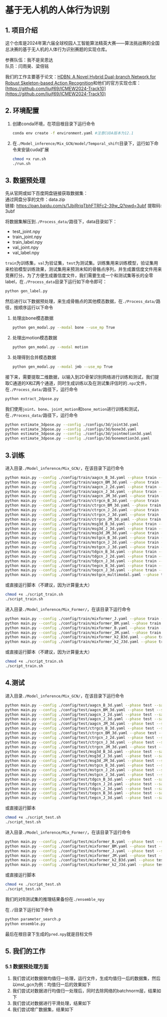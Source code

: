 # 基于无人机的人体行为识别

## 1. 项目介绍
这个仓库是2024年第六届全球校园人工智能算法精英大赛——算法挑战赛的全国总决赛的基于无人机的人体行为识别赛题的实现仓库。

参赛队伍：我不是吴恩达  
队员：闫雨昊、梁倍铭

我们的工作主要基于论文：[HDBN: A Novel Hybrid Dual-branch Network for Robust Skeleton-based Action Recognition](https://ieeexplore.ieee.org/document/10645450)和他们的官方实现仓库：[https://github.com/liujf69/ICMEW2024-Track10](https://github.com/liujf69/ICMEW2024-Track10)

## 2. 环境配置
1. 创建conda环境，在项目根目录下运行命令
    ```bash
    conda env create -f environment.yaml #注意CUDA版本为12.1
    ```
2. 在`./Model_inference/Mix_GCN/model/Temporal_shift`目录下，运行如下命令来安装cuda扩展

    ```bash
    chmod +x run.sh
    ./run.sh 
    ```

## 3. 数据预处理
先从官网或如下百度网盘链接获取数据集：  
通过网盘分享的文件：data.zip  
链接: https://pan.baidu.com/s/1JbiRriqTbhFTRFc2-39w_Q?pwd=3ubf 提取码: 3ubf  

将数据集解压到`./Process_data/`路径下，data目录如下：
+ test_joint.npy
+ train_joint.npy
+ train_label.npy
+ val_joint.npy
+ val_label.npy

`train`为训练集，`val`为验证集，`test`为测试集。训练集用来训练模型，验证集用来检验模型训练效果，测试集用来预测未知的骨骼点序列，并生成置信度文件用来竞赛打分。为了方便生成置信度文件，我们需要生成一个和测试集等长的全零label，在`./Process_data`目录下运行如下命令即可：
```bash
python gen_label.py
```

然后进行以下数据预处理，来生成骨骼点的其他模态数据，在`./Process_data/`路径，按顺序运行以下命令

1. 处理出bone模态数据
    ```bash
    python gen_modal.py --modal bone --use_mp True
    ```
2. 处理出motion模态数据
    ```bash
    python gen_modal.py --modal motion
    ```
3. 处理得到合并模态数据
    ```bash
    python gen_modal.py --modal jmb --use_mp True
    ```

接下来，需要提取二维数据，以输入到2D骨架识别网络进行训练和测试，我们提取C通道的X和Z两个通道，同时生成训练以及在测试集评估时的`.npz`文件，在`./Process_data/`路径下，运行命令
```bash
python extract_2dpose.py
```

我们使用`joint`、`bone`、`joint_motion`和`bone_motion`进行训练和测试，在`./Process_data/`路径下，运行命令
```bash
python estimate_3dpose.py --config ./configs/3d/joint3d.yaml
python estimate_3dpose.py --config ./configs/3d/bone3d.yaml
python estimate_3dpose.py --config ./configs/3d/jointmotion3d.yaml
python estimate_3dpose.py --config ./configs/3d/bonemotion3d.yaml
```

## 3.训练

进入目录`./Model_inference/Mix_GCN/`，在该目录下运行命令

```bash
python main.py --config ./config/train/aagcn_B_3d.yaml --phase train --save-score True --device 0
python main.py --config ./config/train/aagcn_BM_3d.yaml --phase train --save-score True --device 0
python main.py --config ./config/train/aagcn_J_2d.yaml --phase train --save-score True --device 0
python main.py --config ./config/train/aagcn_J_3d.yaml --phase train --save-score True --device 0
python main.py --config ./config/train/aagcn_JM_3d.yaml --phase train --save-score True --device 0
python main.py --config ./config/train/ctrgcn_B_3d.yaml --phase train --save-score True --device 0
python main.py --config ./config/train/ctrgcn_BM_3d.yaml --phase train --save-score True --device 0
python main.py --config ./config/train/ctrgcn_J_2d.yaml --phase train --save-score True --device 0
python main.py --config ./config/train/ctrgcn_J_3d.yaml --phase train --save-score True --device 0
python main.py --config ./config/train/ctrgcn_JM_3d.yaml --phase train --save-score True --device 0
python main.py --config ./config/train/msg3d_B_3d.yaml --phase train --save-score True --device 0
python main.py --config ./config/train/msg3d_J_3d.yaml --phase train --save-score True --device 0
python main.py --config ./config/train/msg3d_JM_3d.yaml --phase train --save-score True --device 0
python main.py --config ./config/train/mstgcn_B_3d.yaml --phase train --save-score True --device 0
python main.py --config ./config/train/mstgcn_J_2d.yaml --phase train --save-score True --device 0
python main.py --config ./config/train/mstgcn_J_3d.yaml --phase train --save-score True --device 0
python main.py --config ./config/train/tdgcn_B_3d.yaml --phase train --save-score True --device 0
python main.py --config ./config/train/tdgcn_J_2d.yaml --phase train --save-score True --device 0
python main.py --config ./config/train/tdgcn_J_3d.yaml --phase train --save-score True --device 0
python main.py --config ./config/train/tegcn_B_3d.yaml --phase train --save-score True --device 0
python main.py --config ./config/train/tegcn_J_3d.yaml --phase train --save-score True --device 0
python main.py --config ./config/train/mstgcn_multimodal.yaml --phase train --save-score True --device 0
```
或直接运行脚本（不建议，因为计算量太大）
```bash
chmod +x ./script_train.sh
./script_train.sh
```
进入目录`./Model_inference/Mix_Former/`，在该目录下运行命令
```bash
python main.py --config ./config/train/mixformer_J.yaml --phase train --save-score True --device 0
python main.py --config ./config/train/mixformer_BM.yaml --phase train --save-score True --device 0
python main.py --config ./config/train/mixformer_B.yaml --phase train --save-score True --device 0
python main.py --config ./config/train/mixformer_JM.yaml --phase train --save-score True --device 0
python main.py --config ./config/train/mixformer_k2_B3d.yaml --phase train --save-score True --device 0
python main.py --config ./config/train/mixformer_k2_J3d.yaml --phase train --save-score True --device 0
```
或直接运行脚本（不建议，因为计算量太大）
```bash
chmod +x ./script_train.sh
./script_train.sh
```
## 4.测试

进入目录`./Model_inference/Mix_GCN/`，在该目录下运行命令
```bash
python main.py --config ./config/test/aagcn_B_3d.yaml --phase test --save-score True --weights ./output/aagcn_B_3d/runs-40-10240.pt --device 0 --result-path ../result/aagcn_B_3d_result.npy
python main.py --config ./config/test/aagcn_BM_3d.yaml --phase test --save-score True --weights ./output/aagcn_BM_3d/runs-36-9216.pt --device 0 --result-path ../result/aagcn_BM_3d_result.npy
python main.py --config ./config/test/aagcn_J_2d.yaml --phase test --save-score True --weights ./output/aagcn_J_2d/runs-38-9728.pt --device 0 --result-path ../result/aagcn_J_2d_reslut.npy
python main.py --config ./config/test/aagcn_J_3d.yaml --phase test --save-score True --weights ./output/aagcn_J_3d/runs-37-9472.pt --device 0 --result-path ../result/aagcn_J_3d_result.npy
python main.py --config ./config/test/aagcn_JM_3d.yaml --phase test --save-score True --weights ./output/aagcn_JM_3d/runs-37-9472.pt --device 0 --result-path ../result/aagcn_JM_3d_result.npy
python main.py --config ./config/test/ctrgcn_B_3d.yaml --phase test --save-score True --weights ./output/ctrgcn_B_3d/runs-61-15616.pt --device 0 --result-path ../result/ctrgcn_B_3d_result.npy
python main.py --config ./config/test/ctrgcn_BM_3d.yaml --phase test --save-score True --weights ./output/ctrgcn_BM_3d/runs-38-9728.pt --device 0 --result-path ../result/ctrgcn_BM_3d_reslut.npy
python main.py --config ./config/test/ctrgcn_J_2d.yaml --phase test --save-score True --weights ./output/ctrgcn_J_2d/runs-60-15360.pt --device 0 --result-path ../result/ctrgcn_J_2d_reslut.npy
python main.py --config ./config/test/ctrgcn_J_3d.yaml --phase test --save-score True --weights ./output/ctrgcn_J_3d/runs-37-9472.pt --device 0 --result-path ../result/ctrgcn_J_3d_reslut.npy
python main.py --config ./config/test/ctrgcn_JM_3d.yaml --phase test --save-score True --weights ./output/ctrgcn_JM_3d/runs-37-9472.pt --device 0 --result-path ../result/ctrgcn_JM_3d_result.npy
python main.py --config ./config/test/msg3d_B_3d.yaml --phase test --save-score True --weights ./output/msg3d_B_3d/runs-57-14592.pt --device 0 --result-path ../result/msg3d_B_3d_result.npy
python main.py --config ./config/test/msg3d_J_3d.yaml --phase test --save-score True --weights ./output/msg3d_J_3d/runs-48-12288.pt --device 0 --result-path ../result/msg3d_J_3d_result.npy
python main.py --config ./config/test/msg3d_JM_3d.yaml --phase test --save-score True --weights ./output/msg3d_JM_3d/runs-55-14080.pt --device 0 --result-path ../result/msg3d_JM_3d_result.npy
python main.py --config ./config/test/mstgcn_B_3d.yaml --phase test --save-score True --weights ./output/mstgcn_B_3d/runs-43-11008.pt --device 0 --result-path ../result/mstgcn_B_3d_result.npy
python main.py --config ./config/test/mstgcn_J_2d.yaml --phase test --save-score True --weights ./output/mstgcn_J_2d/runs-60-15360.pt --device 0 --result-path ../result/mstgcn_J_2d_result.npy
python main.py --config ./config/test/mstgcn_J_3d.yaml --phase test --save-score True --weights ./output/mstgcn_J_3d/runs-43-11008.pt --device 0 --result-path ../result/mstgcn_J_3d_result.npy
python main.py --config ./config/test/tdgcn_B_3d.yaml --phase test --save-score True --weights ./output/tdgcn_B_3d/runs-43-5504.pt --device 0 --result-path ../result/tdgcn_B_3d_result.npy
python main.py --config ./config/test/tdgcn_J_2d.yaml --phase test --save-score True --weights ./output/tdgcn_J_2d/runs-43-11008.pt --device 0 --result-path ../result/tdgcn_J_2d_result.npy
python main.py --config ./config/test/tdgcn_J_3d.yaml --phase test --save-score True --weights ./output/tdgcn_J_3d/runs-37-4736.pt --device 0 --result-path ../result/tdgcn_J_3d_result.npy
python main.py --config ./config/test/tegcn_B_3d.yaml --phase test --save-score True --weights ./output/tegcn_B_3d/runs-39-9984.pt --device 0 --result-path ../result/tegcn_B_3d_result.npy
python main.py --config ./config/test/tegcn_J_3d.yaml --phase test --save-score True --weights ./output/tegcn_J_3d/runs-39-9984.pt --device 0 --result-path ../result/tegcn_J_3d_result.npy
```
或直接运行脚本
```bash
chmod +x ./script_test.sh
./script_test.sh
```
进入目录`./Model_inference/Mix_Former/`，在该目录下运行命令
```bash
python main.py --config ./config/test/mixformer_B.yaml --phase test --save-score True --weights ./output/skmixf_B_3d/runs-55-14080.pt --device 0 --result-path ../result/mixformer_B_result.npy
python main.py --config ./config/test/mixformer_BM.yaml --phase test --save-score True --weights ./output/skmixf_BM_3d/runs-53-13568.pt --device 0 --result-path ../result/mixformer_BM_result.npy
python main.py --config ./config/test/mixformer_J.yaml --phase test --save-score True --weights ./output/skmixf_J_3d/runs-56-14336.pt --device 0 --result-path ../result/mixformer_J_result.npy
python main.py --config ./config/test/mixformer_JM.yaml --phase test --save-score True --weights ./output/skmixf_JM_3d/runs-52-13312.pt --device 0 --result-path ../result/mixformer_JM_result.npy
python main.py --config ./config/test/mixformer_k2_B3d.yaml --phase test --save-score True --weights ./output/skmixf_k2_B3d/runs-54-13824.pt --device 0 --result-path ../result/mixformer_k2_B3d.npy
python main.py --config ./config/test/mixformer_k2_J3d.yaml --phase test --save-score True --weights ./output/skmixf_k2_J3d/runs-53-13568.pt --device 0 --result-path ../result/mixformer_k2_J3d.npy
```
或直接运行脚本
```bash
chmod +x ./script_test.sh
./script_test.sh
```
我们的对B测试集的推理结果备份在`./ensemble_npy`

在`./`目录下运行如下命令
```bash
python parameter_search.p
python ensemble.py
```
最后在根目录下生成的`pred.npy`就是目标文件

## 5. 我们的工作

### 5.1 数据预处理方面

1. 我们尝试对数据做均值归一处理，运行文件，生成均值归一后的数据集，然后以mst_gcn为例：均值归一后的效果如下
2. 我们尝试对数据进行均值归一处理后，同时去除网络的batchnorm层，结果如下
3. 我们尝试对数据进行平滑处理，结果如下
4. 我们尝试增广数据集，结果如下

